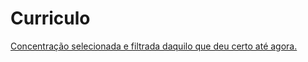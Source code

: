 ﻿# Curriculo

[Concentração selecionada e filtrada daquilo que deu certo até agora.](https://github.com/gdelfs/Curriculo/blob/master/Gabriel_Delfino_Currículo.pdf)



<!-- ![alt text](https://github.com/gdelfs/Curriculo/blob/master/Documenta%C3%A7%C3%A3o/What%20goes%20on%20the%20resume.png?") -->
      
